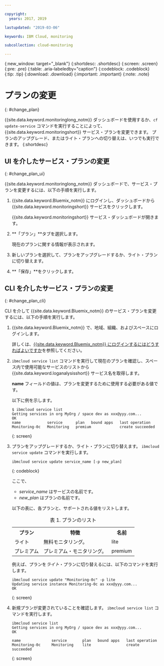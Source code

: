 ```yaml
---

copyright:
  years: 2017, 2019

lastupdated: "2019-03-06"

keywords: IBM Cloud, monitoring

subcollection: cloud-monitoring

---
```


{:new_window: target="_blank"}
{:shortdesc: .shortdesc}
{:screen: .screen}
{:pre: .pre}
{:table: .aria-labeledby="caption"}
{:codeblock: .codeblock}
{:tip: .tip}
{:download: .download}
{:important: .important}
{:note: .note}


# プランの変更
{: #change_plan}

{{site.data.keyword.monitoringlong_notm}} ダッシュボードを使用するか、`cf update-service` コマンドを実行することによって、{{site.data.keyword.monitoringshort}} サービス・プランを変更できます。 プランのアップグレード、またはライト・プランへの切り替えは、いつでも実行できます。
{:shortdesc}

## UI を介したサービス・プランの変更
{: #change_plan_ui}

{{site.data.keyword.monitoringlong_notm}} ダッシュボードで、サービス・プランを変更するには、以下の手順を実行します。

1. {{site.data.keyword.Bluemix_notm}} にログインし、ダッシュボードから {{site.data.keyword.monitoringshort}} サービスをクリックします。 

    {{site.data.keyword.monitoringshort}} サービス・ダッシュボードが開きます。
    
2. **「プラン」**タブを選択します。

    現在のプランに関する情報が表示されます。
	
3. 新しいプランを選択して、プランをアップグレードするか、ライト・プランに切り替えます。 

4. **「保存」**をクリックします。



## CLI を介したサービス・プランの変更
{: #change_plan_cli}

CLI を介して {{site.data.keyword.Bluemix_notm}} のサービス・プランを変更するには、以下の手順を実行します。

1. {{site.data.keyword.Bluemix_notm}} で、地域、組織、およびスペースにログインします。 

    詳しくは、[{{site.data.keyword.Bluemix_notm}} にログインするにはどうすればよいですか](/docs/services/cloud-monitoring/qa?topic=cloud-monitoring-cli_qa#login)を参照してください。
	
2. `ibmcloud service list` コマンドを実行して現在のプランを確認し、スペース内で使用可能なサービスのリストから {{site.data.keyword.loganalysisshort}} サービス名を取得します。 

    **name** フィールドの値は、プランを変更するために使用する必要がある値です。 

    以下に例を示します。
	
	```
	$ ibmcloud service list
	Getting services in org MyOrg / space dev as xxx@yyy.com...
	OK
	name            service      plan   bound apps   last operation
	Monitoring-0c   Monitoring   premium             create succeeded
    ```
	{: screen}
    
3. プランをアップグレードするか、ライト・プランに切り替えます。 `ibmcloud service update` コマンドを実行します。
    
	```
	ibmcloud service update service_name [-p new_plan]
	```
	{: codeblock}
	
	ここで、 
	
	* *service_name* はサービスの名前です。 
	* *new_plan* はプランの名前です。
	
	以下の表に、各プランと、サポートされる値をリストします。
	
	<table>
	  <caption>表 1. プランのリスト</caption>
	  <tr>
	    <th>プラン</th>
		<th>特徴</th>
	    <th>名前</th>
	  </tr>
	  <tr>
	    <td>ライト</td>
	    <td>無料モニタリング。</td>
		<td>lite</td>
	  </tr>
	  <tr>
	    <td>プレミアム</td>
	    <td>プレミアム・モニタリング。</td>
		<td>premium</td>
	  </tr>
	</table>
	
	例えば、プランを*ライト*・プランに切り替えるには、以下のコマンドを実行します。
	
	```
	ibmcloud service update "Monitoring-0c" -p lite
    Updating service instance Monitoring-0c as xxx@yyy.com...
    OK
	```
	{: screen}

4. 新規プランが変更されていることを確認します。 `ibmcloud service list` コマンドを実行します。

    ```
	ibmcloud service list
    Getting services in org MyOrg / space dev as xxx@yyy.com...
    OK

    name              service       plan   bound apps   last operation
    Monitoring-0c     Monitoring    lite                create succeeded
	```
	{: screen}






